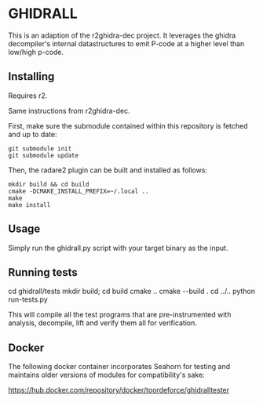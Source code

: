 # GHIDRALL

This is an adaption of the r2ghidra-dec project. It leverages the ghidra decompiler's internal datastructures to emit P-code at a higher level than low/high p-code.

## Installing

Requires r2.

Same instructions from r2ghidra-dec.

First, make sure the submodule contained within this repository is fetched and up to date:

```
git submodule init
git submodule update
```

Then, the radare2 plugin can be built and installed as follows:

```
mkdir build && cd build
cmake -DCMAKE_INSTALL_PREFIX=~/.local ..
make
make install
```

## Usage

Simply run the ghidrall.py script with your target binary as the input.

## Running tests

cd ghidrall/tests
mkdir build; cd build
cmake ..
cmake --build .
cd ../..
python run-tests.py

This will compile all the test programs that are pre-instrumented with analysis, decompile, lift and verify them all for verification.

## Docker

The following docker container incorporates Seahorn for testing and maintains older versions of modules for compatibility's sake:

https://hub.docker.com/repository/docker/toordeforce/ghidralltester
